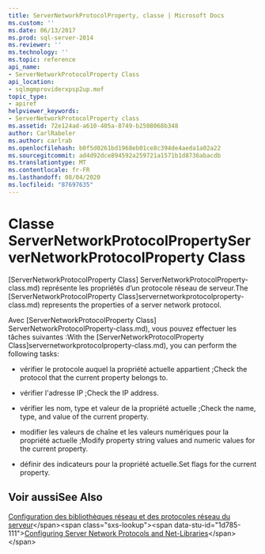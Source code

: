 ```yaml
---
title: ServerNetworkProtocolProperty, classe | Microsoft Docs
ms.custom: ''
ms.date: 06/13/2017
ms.prod: sql-server-2014
ms.reviewer: ''
ms.technology: ''
ms.topic: reference
api_name:
- ServerNetworkProtocolProperty Class
api_location:
- sqlmgmproviderxpsp2up.mof
topic_type:
- apiref
helpviewer_keywords:
- ServerNetworkProtocolProperty class
ms.assetid: 72e124ad-a610-405a-8749-b2508068b348
author: CarlRabeler
ms.author: carlrab
ms.openlocfilehash: b0f5d0261bd1968eb01ce8c394de4aeda1a02a22
ms.sourcegitcommit: ad4d92dce894592a259721a1571b1d8736abacdb
ms.translationtype: MT
ms.contentlocale: fr-FR
ms.lasthandoff: 08/04/2020
ms.locfileid: "87697635"
---
```

# <a name="servernetworkprotocolproperty-class"></a><span data-ttu-id="1d785-102">Classe ServerNetworkProtocolProperty</span><span class="sxs-lookup"><span data-stu-id="1d785-102">ServerNetworkProtocolProperty Class</span></span>
  <span data-ttu-id="1d785-103">[ServerNetworkProtocolProperty Class] ServerNetworkProtocolProperty-class.md) représente les propriétés d’un protocole réseau de serveur.</span><span class="sxs-lookup"><span data-stu-id="1d785-103">The [ServerNetworkProtocolProperty Class]servernetworkprotocolproperty-class.md) represents the properties of a server network protocol.</span></span>  
  
 <span data-ttu-id="1d785-104">Avec [ServerNetworkProtocolProperty Class] ServerNetworkProtocolProperty-class.md), vous pouvez effectuer les tâches suivantes :</span><span class="sxs-lookup"><span data-stu-id="1d785-104">With the [ServerNetworkProtocolProperty Class]servernetworkprotocolproperty-class.md), you can perform the following tasks:</span></span>  
  
-   <span data-ttu-id="1d785-105">vérifier le protocole auquel la propriété actuelle appartient ;</span><span class="sxs-lookup"><span data-stu-id="1d785-105">Check the protocol that the current property belongs to.</span></span>  
  
-   <span data-ttu-id="1d785-106">vérifier l'adresse IP ;</span><span class="sxs-lookup"><span data-stu-id="1d785-106">Check the IP address.</span></span>  
  
-   <span data-ttu-id="1d785-107">vérifier les nom, type et valeur de la propriété actuelle ;</span><span class="sxs-lookup"><span data-stu-id="1d785-107">Check the name, type, and value of the current property.</span></span>  
  
-   <span data-ttu-id="1d785-108">modifier les valeurs de chaîne et les valeurs numériques pour la propriété actuelle ;</span><span class="sxs-lookup"><span data-stu-id="1d785-108">Modify property string values and numeric values for the current property.</span></span>  
  
-   <span data-ttu-id="1d785-109">définir des indicateurs pour la propriété actuelle.</span><span class="sxs-lookup"><span data-stu-id="1d785-109">Set flags for the current property.</span></span>  
  
## <a name="see-also"></a><span data-ttu-id="1d785-110">Voir aussi</span><span class="sxs-lookup"><span data-stu-id="1d785-110">See Also</span></span>  
 <span data-ttu-id="1d785-111">[Configuration des bibliothèques réseau et des protocoles réseau du serveur](https://msdn.microsoft.com/library/ms177485\(v=sql.100\).aspx)</span><span class="sxs-lookup"><span data-stu-id="1d785-111">[Configuring Server Network Protocols and Net-Libraries](https://msdn.microsoft.com/library/ms177485\(v=sql.100\).aspx)</span></span>  
  
  

